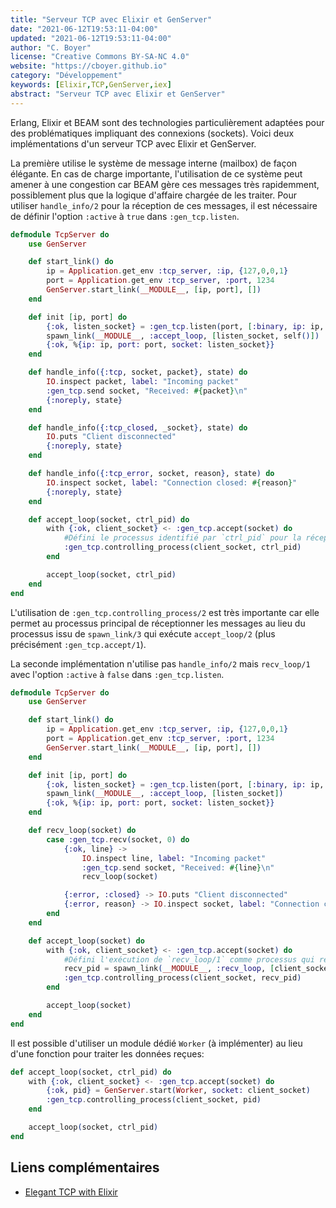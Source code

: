 ```yaml
---
title: "Serveur TCP avec Elixir et GenServer"
date: "2021-06-12T19:53:11-04:00"
updated: "2021-06-12T19:53:11-04:00"
author: "C. Boyer"
license: "Creative Commons BY-SA-NC 4.0"
website: "https://cboyer.github.io"
category: "Développement"
keywords: [Elixir,TCP,GenServer,iex]
abstract: "Serveur TCP avec Elixir et GenServer"
---
```



Erlang, Elixir et BEAM sont des technologies particulièrement adaptées pour des problématiques impliquant des connexions (sockets).
Voici deux implémentations d'un serveur TCP avec Elixir et GenServer.

La première utilise le système de message interne (mailbox) de façon élégante. En cas de charge importante, l'utilisation de ce système peut amener à une congestion car BEAM gère ces messages très rapidemment, possiblement plus que la logique d'affaire chargée de les traiter.
Pour utiliser `handle_info/2` pour la réception de ces messages, il est nécessaire de définir l'option `:active` à `true` dans `:gen_tcp.listen`.

```Elixir
defmodule TcpServer do
    use GenServer

    def start_link() do
        ip = Application.get_env :tcp_server, :ip, {127,0,0,1}
        port = Application.get_env :tcp_server, :port, 1234
        GenServer.start_link(__MODULE__, [ip, port], [])
    end

    def init [ip, port] do
        {:ok, listen_socket} = :gen_tcp.listen(port, [:binary, ip: ip, packet: :line, active: true, reuseaddr: true])
        spawn_link(__MODULE__, :accept_loop, [listen_socket, self()])
        {:ok, %{ip: ip, port: port, socket: listen_socket}}
    end

    def handle_info({:tcp, socket, packet}, state) do
        IO.inspect packet, label: "Incoming packet"
        :gen_tcp.send socket, "Received: #{packet}\n"
        {:noreply, state}
    end

    def handle_info({:tcp_closed, _socket}, state) do
        IO.puts "Client disconnected"
        {:noreply, state}
    end

    def handle_info({:tcp_error, socket, reason}, state) do
        IO.inspect socket, label: "Connection closed: #{reason}"
        {:noreply, state}
    end

    def accept_loop(socket, ctrl_pid) do
        with {:ok, client_socket} <- :gen_tcp.accept(socket) do
            #Défini le processus identifié par `ctrl_pid` pour la réception des messages avec handle_info/2
            :gen_tcp.controlling_process(client_socket, ctrl_pid)
        end

        accept_loop(socket, ctrl_pid)
    end
end
```

L'utilisation de `:gen_tcp.controlling_process/2` est très importante car elle permet au processus principal de réceptionner les messages au lieu du processus issu de `spawn_link/3` qui exécute `accept_loop/2` (plus précisément `:gen_tcp.accept/1`).

La seconde implémentation n'utilise pas `handle_info/2` mais `recv_loop/1` avec l'option `:active` à `false` dans `:gen_tcp.listen`.

```Elixir
defmodule TcpServer do
    use GenServer

    def start_link() do
        ip = Application.get_env :tcp_server, :ip, {127,0,0,1}
        port = Application.get_env :tcp_server, :port, 1234
        GenServer.start_link(__MODULE__, [ip, port], [])
    end

    def init [ip, port] do
        {:ok, listen_socket} = :gen_tcp.listen(port, [:binary, ip: ip, packet: :line, active: false, reuseaddr: true])
        spawn_link(__MODULE__, :accept_loop, [listen_socket])
        {:ok, %{ip: ip, port: port, socket: listen_socket}}
    end

    def recv_loop(socket) do
        case :gen_tcp.recv(socket, 0) do
            {:ok, line} ->
                IO.inspect line, label: "Incoming packet"
                :gen_tcp.send socket, "Received: #{line}\n"
                recv_loop(socket)

            {:error, :closed} -> IO.puts "Client disconnected"
            {:error, reason} -> IO.inspect socket, label: "Connection closed: #{reason}"
        end
    end

    def accept_loop(socket) do
        with {:ok, client_socket} <- :gen_tcp.accept(socket) do
            #Défini l'exécution de `recv_loop/1` comme processus qui reçoit les messages
            recv_pid = spawn_link(__MODULE__, :recv_loop, [client_socket])
            :gen_tcp.controlling_process(client_socket, recv_pid)
        end

        accept_loop(socket)
    end
end
```

Il est possible d'utiliser un module dédié `Worker` (à implémenter) au lieu d'une fonction pour traiter les données reçues:
```Elixir
def accept_loop(socket, ctrl_pid) do
    with {:ok, client_socket} <- :gen_tcp.accept(socket) do
        {:ok, pid} = GenServer.start(Worker, socket: client_socket)
        :gen_tcp.controlling_process(client_socket, pid)
    end

    accept_loop(socket, ctrl_pid)
end
```


## Liens complémentaires

- [Elegant TCP with Elixir](https://openmymind.net/Elegant-TCP-with-Elixir-Part-1-TCP-as-Messages/)
